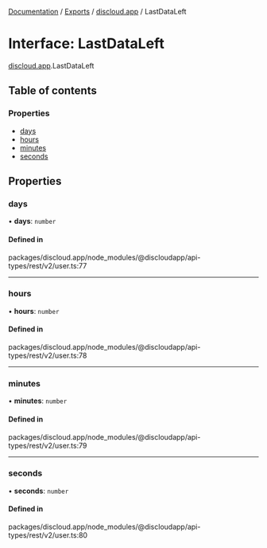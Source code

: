 [Documentation](../README.md) / [Exports](../modules.md) / [discloud.app](../modules/discloud_app.md) / LastDataLeft

# Interface: LastDataLeft

[discloud.app](../modules/discloud_app.md).LastDataLeft

## Table of contents

### Properties

- [days](discloud_app.LastDataLeft.md#days)
- [hours](discloud_app.LastDataLeft.md#hours)
- [minutes](discloud_app.LastDataLeft.md#minutes)
- [seconds](discloud_app.LastDataLeft.md#seconds)

## Properties

### days

• **days**: `number`

#### Defined in

packages/discloud.app/node_modules/@discloudapp/api-types/rest/v2/user.ts:77

___

### hours

• **hours**: `number`

#### Defined in

packages/discloud.app/node_modules/@discloudapp/api-types/rest/v2/user.ts:78

___

### minutes

• **minutes**: `number`

#### Defined in

packages/discloud.app/node_modules/@discloudapp/api-types/rest/v2/user.ts:79

___

### seconds

• **seconds**: `number`

#### Defined in

packages/discloud.app/node_modules/@discloudapp/api-types/rest/v2/user.ts:80
